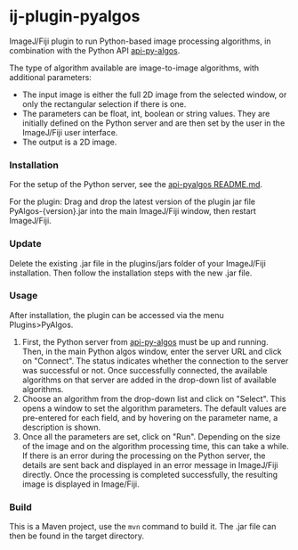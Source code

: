 # ij-plugin-pyalgos

ImageJ/Fiji plugin to run Python-based image processing algorithms, in combination with the Python
API [api-py-algos](https://github.com/EPFL-Center-for-Imaging/api-py-algos).

The type of algorithm available are image-to-image algorithms, with additional parameters:

- The input image is either the full 2D image from the selected window, or only the rectangular selection if there is
  one.
- The parameters can be float, int, boolean or string values. They are initially defined on the Python server
  and are then set by the user in the ImageJ/Fiji user interface.
- The output is a 2D image.

### Installation

For the setup of the Python server, see
the [api-pyalgos README.md](https://github.com/EPFL-Center-for-Imaging/api-py-algos?tab=readme-ov-file#setup).

For the plugin:
Drag and drop the latest version of the plugin jar file PyAlgos-{version}.jar
into the main ImageJ/Fiji window, then restart ImageJ/Fiji.

### Update

Delete the existing .jar file in the plugins/jars folder of your ImageJ/Fiji installation.
Then follow the installation steps with the new .jar file.

### Usage

After installation, the plugin can be accessed via the menu Plugins>PyAlgos.

1. First, the Python server from [api-py-algos](https://github.com/EPFL-Center-for-Imaging/api-py-algos) must be up and
   running.
   Then, in the main Python algos window, enter the server URL and click on "Connect".
   The status indicates whether the connection to the server was successful or not.
   Once successfully connected, the available algorithms on that server are added in the drop-down list of available
   algorithms.
2. Choose an algorithm from the drop-down list and click on "Select". This opens a window to set the algorithm
   parameters.
   The default values are pre-entered for each field, and by hovering on the parameter name, a description is shown.
3. Once all the parameters are set, click on "Run". Depending on the size of the image and on the algorithm processing
   time, this can take a while. If there is an error during the processing on the Python server, the details are sent
   back and
   displayed in an error message in ImageJ/Fiji directly.
   Once the processing is completed successfully, the resulting image is displayed in Image/Fiji.

### Build

This is a Maven project, use the `mvn` command to build it.
The .jar file can then be found in the target directory.